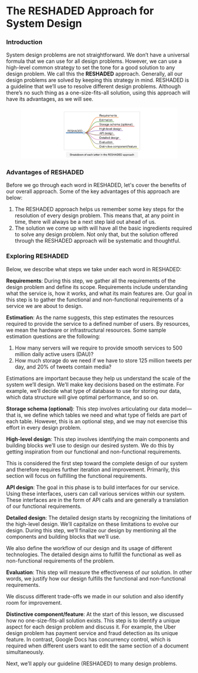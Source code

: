 # The RESHADED Approach for System Design

### Introduction <a href="#introduction-0" id="introduction-0"></a>

System design problems are not straightforward. We don’t have a universal formula that we can use for all design problems. However, we can use a high-level common strategy to set the tone for a good solution to any design problem. We call this the **RESHADED** approach. Generally, all our design problems are solved by keeping this strategy in mind. RESHADED is a guideline that we’ll use to resolve different design problems. Although there’s no such thing as a one-size-fits-all solution, using this approach will have its advantages, as we will see.

<figure><img src="../.gitbook/assets/Screenshot 2023-09-03 at 3.13.00 AM.png" alt=""><figcaption></figcaption></figure>

### Advantages of RESHADED <a href="#advantages-of-reshaded-0" id="advantages-of-reshaded-0"></a>

Before we go through each word in RESHADED, let's cover the benefits of our overall approach. Some of the key advantages of this approach are below:

1. The RESHADED approach helps us remember some key steps for the resolution of every design problem. This means that, at any point in time, there will always be a next step laid out ahead of us.
2. The solution we come up with will have all the basic ingredients required to solve any design problem. Not only that, but the solution offered through the RESHADED approach will be systematic and thoughtful.

### Exploring RESHADED <a href="#exploring-reshaded-1" id="exploring-reshaded-1"></a>

Below, we describe what steps we take under each word in RESHADED:

**Requirements**: During this step, we gather all the requirements of the design problem and define its scope. Requirements include understanding what the service is, how it works, and what its main features are. Our goal in this step is to gather the functional and non-functional requirements of a service we are about to design.

**Estimation**: As the name suggests, this step estimates the resources required to provide the service to a defined number of users. By resources, we mean the hardware or infrastructural resources. Some sample estimation questions are the following:

1. How many servers will we require to provide smooth services to 500 million daily active users (DAU)?
2. How much storage do we need if we have to store 125 million tweets per day, and 20% of tweets contain media?

Estimations are important because they help us understand the scale of the system we’ll design. We’ll make key decisions based on the estimate. For example, we’ll decide what type of database to use for storing our data, which data structure will give optimal performance, and so on.

**Storage schema (optional)**: This step involves articulating our data model—that is, we define which tables we need and what type of fields are part of each table. However, this is an optional step, and we may not exercise this effort in every design problem.

**High-level design**: This step involves identifying the main components and building blocks we’ll use to design our desired system. We do this by getting inspiration from our functional and non-functional requirements.

This is considered the first step toward the complete design of our system and therefore requires further iteration and improvement. Primarily, this section will focus on fulfilling the functional requirements.

**API design**: The goal in this phase is to build interfaces for our service. Using these interfaces, users can call various services within our system. These interfaces are in the form of API calls and are generally a translation of our functional requirements.

**Detailed design**: The detailed design starts by recognizing the limitations of the high-level design. We’ll capitalize on these limitations to evolve our design. During this step, we’ll finalize our design by mentioning all the components and building blocks that we’ll use.

We also define the workflow of our design and its usage of different technologies. The detailed design aims to fulfill the functional as well as non-functional requirements of the problem.

**Evaluation**: This step will measure the effectiveness of our solution. In other words, we justify how our design fulfills the functional and non-functional requirements.

We discuss different trade-offs we made in our solution and also identify room for improvement.

**Distinctive component/feature**: At the start of this lesson, we discussed how no one-size-fits-all solution exists. This step is to identify a unique aspect for each design problem and discuss it. For example, the Uber design problem has payment service and fraud detection as its unique feature. In contrast, Google Docs has concurrency control, which is required when different users want to edit the same section of a document simultaneously.

Next, we’ll apply our guideline (RESHADED) to many design problems.
